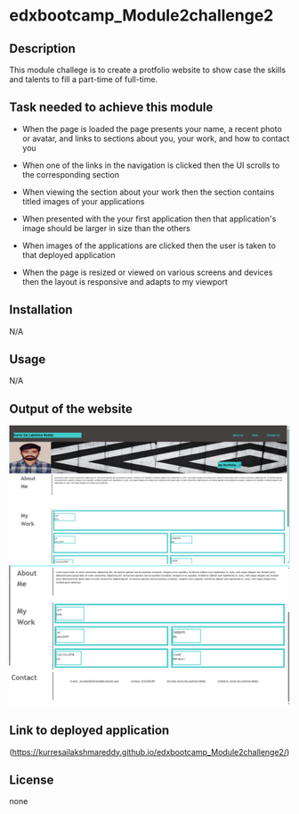 # edxbootcamp_Module2challenge2


## Description

This module challege is to create a protfolio website to show case the skills and talents to fill a 
part-time of full-time.

## Task needed to achieve this module

* When the page is loaded the page presents your name, a recent photo or avatar, and links to sections about you, your work, and how to contact you

* When one of the links in the navigation is clicked then the UI scrolls to the corresponding section

* When viewing the section about your work then the section contains titled images of your applications

* When presented with the your first application then that application's image should be larger in size than the others

* When images of the applications are clicked then the user is taken to that deployed application

* When the page is resized or viewed on various screens and devices then the layout is responsive and adapts to my viewport


## Installation

N/A

## Usage 

N/A

## Output of the website


![alt text](assets/images/output1.png)
![alt text](assets/images/output2.png)



## Link to deployed application

(https://kurresailakshmareddy.github.io/edxbootcamp_Module2challenge2/)

## License

none






